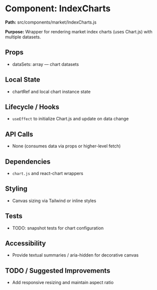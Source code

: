 # Component: IndexCharts
**Path:** src/components/market/IndexCharts.js

**Purpose:** Wrapper for rendering market index charts (uses Chart.js) with multiple datasets.

## Props
- dataSets: array — chart datasets

## Local State
- chartRef and local chart instance state

## Lifecycle / Hooks
- `useEffect` to initialize Chart.js and update on data change

## API Calls
- None (consumes data via props or higher-level fetch)

## Dependencies
- `chart.js` and react-chart wrappers

## Styling
- Canvas sizing via Tailwind or inline styles

## Tests
- TODO: snapshot tests for chart configuration

## Accessibility
- Provide textual summaries / aria-hidden for decorative canvas

## TODO / Suggested Improvements
- Add responsive resizing and maintain aspect ratio
